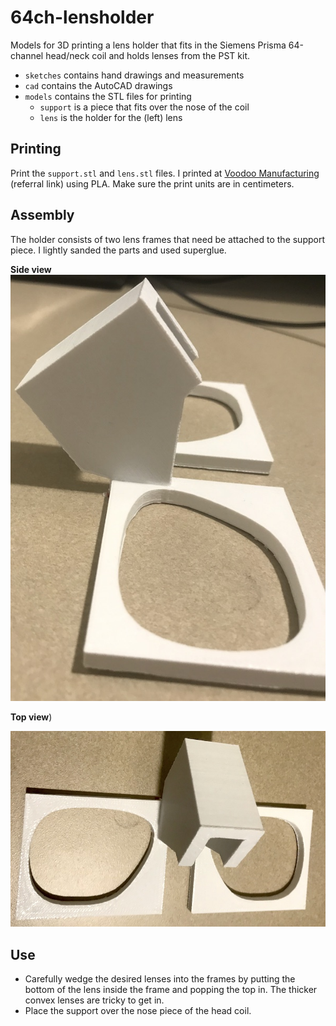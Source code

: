 # 64ch-lensholder
Models for 3D printing a lens holder that fits in the Siemens Prisma 64-channel head/neck coil and holds lenses from the PST kit.

- `sketches` contains hand drawings and measurements
- `cad` contains the AutoCAD drawings
- `models` contains the STL files for printing
	- `support` is a piece that fits over the nose of the coil
	- `lens` is the holder for the (left) lens


## Printing

Print the `support.stl` and `lens.stl` files. I printed at [Voodoo Manufacturing](https://voodoomfg.com/ref?r_code=YDYIE) (referral link) using PLA. Make sure the print units are in centimeters.

## Assembly

The holder consists of two lens frames that need be attached to the support piece. I lightly sanded the parts and used superglue.

**Side view**
![](img/side.jpg)

**Top view**)

![](img/top.jpg)

## Use

- Carefully wedge the desired lenses into the frames by putting the bottom of the lens inside the frame and popping the top in. The thicker convex lenses are tricky to get in.
- Place the support over the nose piece of the head coil.

